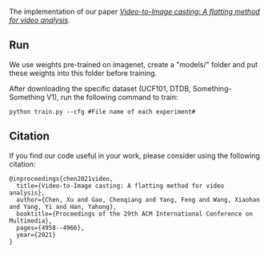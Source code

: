 
The implementation of our paper [*Video-to-Image casting: A flatting method for video analysis*](https://dl.acm.org/doi/abs/10.1145/3474085.3475424).


## Run
We use weights pre-trained on imagenet, create a "models/" folder  and put these weights into this folder before training.

After downloading the specific dataset (UCF101, DTDB, Something-Something V1), run the following command to train:
```
python train.py --cfg #File name of each experiment#
``` 

## Citation
If you find our code useful in your work, please consider using the following citation:
```
@inproceedings{chen2021video,
  title={Video-to-Image casting: A flatting method for video analysis},
  author={Chen, Xu and Gao, Chenqiang and Yang, Feng and Wang, Xiaohan and Yang, Yi and Han, Yahong},
  booktitle={Proceedings of the 29th ACM International Conference on Multimedia},
  pages={4958--4966},
  year={2021}
}
```

